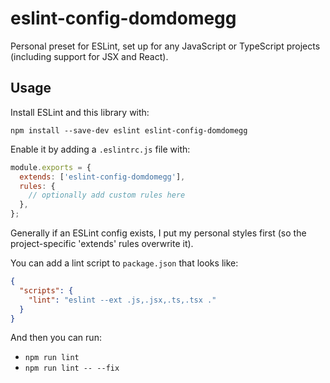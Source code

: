 # eslint-config-domdomegg

Personal preset for ESLint, set up for any JavaScript or TypeScript projects (including support for JSX and React).

## Usage

Install ESLint and this library with:

```
npm install --save-dev eslint eslint-config-domdomegg
```

Enable it by adding a `.eslintrc.js` file with:

```js
module.exports = {
  extends: ['eslint-config-domdomegg'],
  rules: {
    // optionally add custom rules here
  },
};
```

Generally if an ESLint config exists, I put my personal styles first (so the project-specific 'extends' rules overwrite it).

You can add a lint script to `package.json` that looks like:

```json
{
  "scripts": {
    "lint": "eslint --ext .js,.jsx,.ts,.tsx ."
  }
}
```

And then you can run:
- `npm run lint`
- `npm run lint -- --fix`
